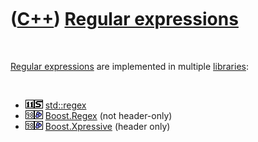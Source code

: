
 

 

 

 

 

([C++](Cpp.md)) [Regular expressions](CppRegex.md)
====================================================

 

[Regular expressions](CppRegex.md) are implemented in multiple
[libraries](CppLibrary.md):

 

-   ![C++11](PicCpp11.png)![STL](PicStl.png)
    [std::regex](CppStdRegex.md)
-   ![C++98](PicCpp98.png)![Boost](PicBoost.png)
    [Boost.Regex](CppBoostRegex.md) (not header-only)
-   ![C++98](PicCpp98.png)![Boost](PicBoost.png)
    [Boost.Xpressive](CppBoostXpressive.md) (header only)

 

 

 

 

 

 


